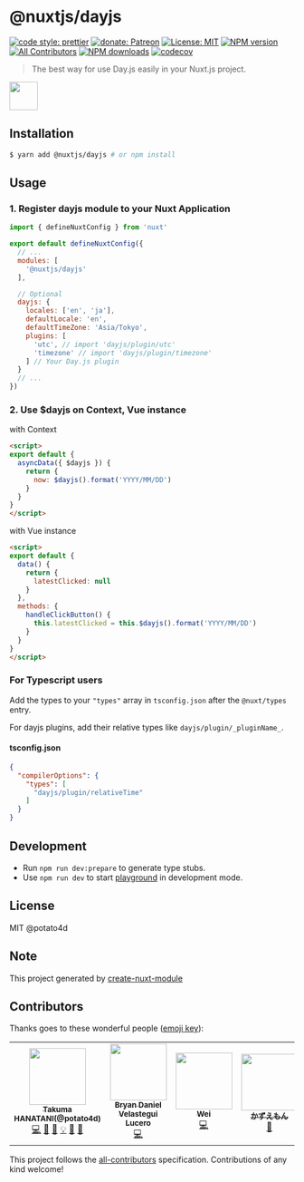# @nuxtjs/dayjs

[![code style: prettier](https://img.shields.io/badge/code_style-prettier-ff69b4.svg?style=flat-square)](https://github.com/prettier/prettier)
[![donate: Patreon](https://img.shields.io/badge/donate-patreon-orange.svg?style=flat-square)](https://www.patreon.com/potato4d)
[![License: MIT](https://img.shields.io/badge/License-MIT-blue.svg?style=flat-square)](https://opensource.org/licenses/MIT)
[![NPM version](https://img.shields.io/npm/v/@nuxtjs/dayjs.svg?style=flat-square)](https://npmjs.com/package/@nuxtjs/dayjs)
[![All Contributors](https://img.shields.io/badge/all_contributors-1-orange.svg?style=flat-square)](#contributors)
[![NPM downloads](https://img.shields.io/npm/dm/@nuxtjs/dayjs.svg?style=flat)](https://npmjs.com/package/@nuxtjs/dayjs)
[![codecov](https://codecov.io/gh/nuxt-community/dayjs-module/branch/master/graph/badge.svg)](https://codecov.io/gh/nuxt-community/dayjs-module)

> The best way for use Day.js easily in your Nuxt.js project.

<a href="https://patreon.com/potato4d">
  <img src="https://c5.patreon.com/external/logo/become_a_patron_button@2x.png" height="50">
</a>

## Installation

```bash
$ yarn add @nuxtjs/dayjs # or npm install
```

## Usage

### 1. Register dayjs module to your Nuxt Application

```js
import { defineNuxtConfig } from 'nuxt'

export default defineNuxtConfig({
  // ...
  modules: [
    '@nuxtjs/dayjs'
  ],

  // Optional
  dayjs: {
    locales: ['en', 'ja'],
    defaultLocale: 'en',
    defaultTimeZone: 'Asia/Tokyo',
    plugins: [
      'utc', // import 'dayjs/plugin/utc'
      'timezone' // import 'dayjs/plugin/timezone'
    ] // Your Day.js plugin
  }
  // ...
})
```

### 2. Use $dayjs on Context, Vue instance

with Context

```html
<script>
export default {
  asyncData({ $dayjs }) {
    return {
      now: $dayjs().format('YYYY/MM/DD')
    }
  }
}
</script>
```

with Vue instance

```html
<script>
export default {
  data() {
    return {
      latestClicked: null
    }
  },
  methods: {
    handleClickButton() {
      this.latestClicked = this.$dayjs().format('YYYY/MM/DD')
    }
  }
}
</script>
```

### For Typescript users

Add the types to your `"types"` array in `tsconfig.json` after the `@nuxt/types` entry.

For dayjs plugins, add their relative types like `dayjs/plugin/_pluginName_`.

#### tsconfig.json

```json
{
  "compilerOptions": {
    "types": [
      "dayjs/plugin/relativeTime"
    ]
  }
}
```

## Development

- Run `npm run dev:prepare` to generate type stubs.
- Use `npm run dev` to start [playground](./playground) in development mode.

## License

MIT @potato4d

## Note

This project generated by [create-nuxt-module](https://github.com/potato4d/create-nuxt-module)

## Contributors

Thanks goes to these wonderful people ([emoji key](https://allcontributors.org/docs/en/emoji-key)):

<!-- ALL-CONTRIBUTORS-LIST:START - Do not remove or modify this section -->
<!-- prettier-ignore-start -->
<!-- markdownlint-disable -->
<table>
  <tr>
    <td align="center"><a href="https://potato4d.me"><img src="https://github.com/potato4d.png?s=100" width="100px;" alt=""/><br /><sub><b>Takuma HANATANI(@potato4d)</b></sub></a><br /><a href="https://github.com/nuxt-community/dayjs-module/commits?author=potato4d" title="Code">💻</a> <a href="https://github.com/nuxt-community/dayjs-module/issues?q=author%3Apotato4d" title="Bug reports">🐛</a> <a href="https://github.com/nuxt-community/dayjs-module/commits?author=potato4d" title="Documentation">📖</a> <a href="#example-potato4d" title="Examples">💡</a> <a href="#question-potato4d" title="Answering Questions">💬</a> <a href="https://github.com/nuxt-community/dayjs-module/pulls?q=is%3Apr+reviewed-by%3Apotato4d" title="Reviewed Pull Requests">👀</a></td>
    <td align="center"><a href="https://github.com/bvelastegui"><img src="https://avatars2.githubusercontent.com/u/16880910?v=4?s=100" width="100px;" alt=""/><br /><sub><b>Bryan Daniel Velastegui Lucero</b></sub></a><br /><a href="https://github.com/nuxt-community/dayjs-module/commits?author=bvelastegui" title="Code">💻</a></td>
    <td align="center"><a href="http://resume.a-wei.tw"><img src="https://avatars0.githubusercontent.com/u/19729705?v=4?s=100" width="100px;" alt=""/><br /><sub><b>Wei</b></sub></a><br /><a href="https://github.com/nuxt-community/dayjs-module/commits?author=a65162" title="Code">💻</a></td>
    <td align="center"><a href="https://kazuemon.me"><img src="https://avatars1.githubusercontent.com/u/12812934?v=4?s=100" width="100px;" alt=""/><br /><sub><b>かずえもん</b></sub></a><br /><a href="https://github.com/nuxt-community/dayjs-module/commits?author=kazuemon" title="Documentation">📖</a></td>
    <td align="center"><a href="https://daikiojm.me/"><img src="https://avatars.githubusercontent.com/u/10055293?v=4?s=100" width="100px;" alt=""/><br /><sub><b>Daiki Ojima</b></sub></a><br /><a href="https://github.com/nuxt-community/dayjs-module/commits?author=daikiojm" title="Code">💻</a></td>
  </tr>
</table>

<!-- markdownlint-restore -->
<!-- prettier-ignore-end -->

<!-- ALL-CONTRIBUTORS-LIST:END -->

This project follows the [all-contributors](https://github.com/all-contributors/all-contributors) specification. Contributions of any kind welcome!
